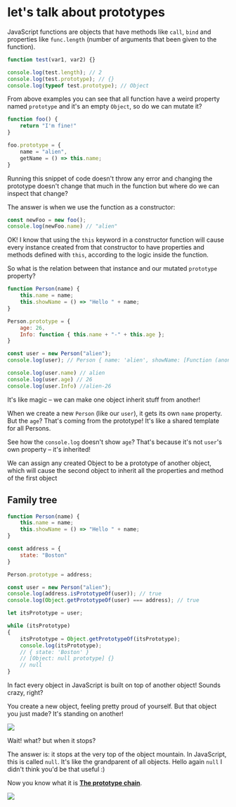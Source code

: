 # let's talk about prototypes

JavaScript functions are objects that have methods like `call`, `bind` and properties like `func.length` (number of arguments that been given to the function).

```js
function test(var1, var2) {}

console.log(test.length); // 2
console.log(test.prototype); // {}
console.log(typeof test.prototype); // Object
```

From above examples you can see that all function have a weird property named `prototype` and it's an empty `Object`, so do we can mutate it?

```js
function foo() {
	return "I'm fine!"
}

foo.prototype = {
	name = "alien",
	getName = () => this.name;
}
```

Running this snippet of code doesn't throw any error and changing the prototype doesn't change that much in the function but where do we can inspect that change?

 The answer is when we use the function as a constructor:

```js
const newFoo = new foo();
console.log(newFoo.name) // "alien"
```

OK! I know that using the `this` keyword in a constructor function will cause every instance created from that constructor to have properties and methods defined with `this`, according to the logic inside the function.

So what is the relation between that instance and our mutated `prototype` property?

```js
function Person(name) {
	this.name = name;
	this.showName = () => "Hello " + name;
}

Person.prototype = {
	age: 26,
	Info: function { this.name + "-" + this.age };
}

const user = new Person("alien");
console.log(user); // Person { name: 'alien', showName: [Function (anonymous)] }

console.log(user.name) // alien
console.log(user.age) // 26
console.log(user.Info) //alien-26
```

It's like magic – we can make one object inherit stuff from another!

When we create a new `Person` (like our `user`), it gets its own `name` property. But the `age`? That's coming from the prototype! It's like a shared template for all Persons.

See how the `console.log` doesn't show `age`? That's because it's not `user`'s own property – it's inherited!

We can assign any created Object to be a prototype of another object, which will cause the second object to inherit all the properties and method of the first object

## Family tree

```js
function Person(name) {
	this.name = name;
	this.showName = () => "Hello " + name;
}

const address = {
	state: "Boston"
}

Person.prototype = address;

const user = new Person("alien");
console.log(address.isPrototypeOf(user)); // true
console.log(Object.getPrototypeOf(user) === address); // true

let itsPrototype = user;

while (itsPrototype)
{
	itsPrototype = Object.getPrototypeOf(itsPrototype);
	console.log(itsPrototype);
	// { state: 'Boston' }
	// [Object: null prototype] {}
	// null
}
```

In fact every object in JavaScript is built on top of another object! Sounds crazy, right?

You create a new object, feeling pretty proud of yourself. But that object you just made? It's standing on another!

![](https://c.tenor.com/UkMNKRHSyQsAAAAC/tenor.gif)

Wait! what? but when it stops?

The answer is: it stops at the very top of the object mountain. In JavaScript, this is called `null`. It's like the grandparent of all objects. Hello again `null` I didn't think you'd be that useful :)

Now you know what it is [**The prototype chain**](https://developer.mozilla.org/en-US/docs/Learn/JavaScript/Objects/Object_prototypes#the_prototype_chain).

![](https://pbs.twimg.com/media/GUghXL5X0AAuxPu?format=png&name=small)